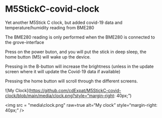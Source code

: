 # M5StickC-covid-clock


Yet another M5Stick C clock, but added covid-19 data and temperature/humidity reading from BME280

The BME280 reading is only performed when the BME280 is connected to the grove-interface

Press on the power buton, and you will put the stick in deep sleep, the home button (M5) will wake up the device.

Pressing in the B-button will increase the brightness (unless in the update screen where it will update the Covid-19 data if available)

Pressing the home button will scroll through the different screens.

![My Clock](https://github.com/cdExpat/M5StickC-covid-clock/blob/main/media/clock.png?style=“margin-right: 40px;”)

<img src = "media\clock.png" raw=true alt=“My clock” style=“margin-right: 40px;” />


